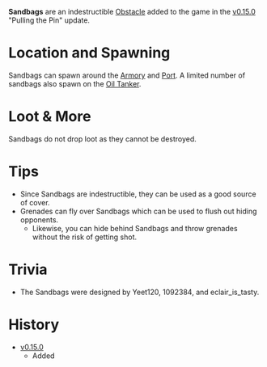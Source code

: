 **Sandbags** are an indestructible [Obstacle](/obstacles) added to the game in the [v0.15.0](https://github.com/HasangerGames/suroi/releases/tag/v0.15.0) "Pulling the Pin" update.

# Location and Spawning
Sandbags can spawn around the [Armory](/buildings/armory) and [Port](/buildings/port). A limited number of sandbags also spawn on the [Oil Tanker](/obstacles/oil_tanker_ship).

# Loot & More
Sandbags do not drop loot as they cannot be destroyed.

# Tips
- Since Sandbags are indestructible, they can be used as a good source of cover.
- Grenades can fly over Sandbags which can be used to flush out hiding opponents.
  - Likewise, you can hide behind Sandbags and throw grenades without the risk of getting shot.

# Trivia
- The Sandbags were designed by Yeet120, 1092384, and eclair_is_tasty.

# History
- [v0.15.0](https://github.com/HasangerGames/suroi/releases/tag/v0.15.0)
  - Added
